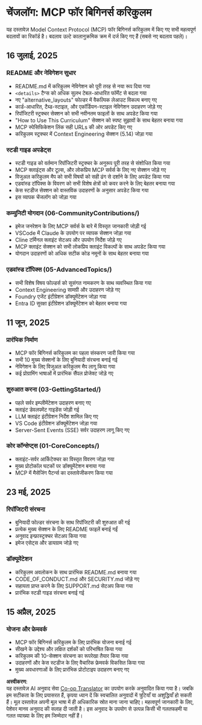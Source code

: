 <!--
CO_OP_TRANSLATOR_METADATA:
{
  "original_hash": "baf3b041e5d939c4a1d8653632cc14f1",
  "translation_date": "2025-07-16T22:55:42+00:00",
  "source_file": "changelog.md",
  "language_code": "hi"
}
-->
# चेंजलॉग: MCP फॉर बिगिनर्स करिकुलम

यह दस्तावेज़ Model Context Protocol (MCP) फॉर बिगिनर्स करिकुलम में किए गए सभी महत्वपूर्ण बदलावों का रिकॉर्ड है। बदलाव उल्टे कालानुक्रमिक क्रम में दर्ज किए गए हैं (सबसे नए बदलाव पहले)।

## 16 जुलाई, 2025

### README और नेविगेशन सुधार
- README.md में करिकुलम नेविगेशन को पूरी तरह से नया रूप दिया गया
- `<details>` टैग्स को अधिक सुलभ टेबल-आधारित फॉर्मेट से बदला गया
- नए "alternative_layouts" फोल्डर में वैकल्पिक लेआउट विकल्प बनाए गए
- कार्ड-आधारित, टैब्ड-स्टाइल, और एकॉर्डियन-स्टाइल नेविगेशन उदाहरण जोड़े गए
- रिपॉजिटरी स्ट्रक्चर सेक्शन को सभी नवीनतम फाइलों के साथ अपडेट किया गया
- "How to Use This Curriculum" सेक्शन को स्पष्ट सुझावों के साथ बेहतर बनाया गया
- MCP स्पेसिफिकेशन लिंक सही URLs की ओर अपडेट किए गए
- करिकुलम स्ट्रक्चर में Context Engineering सेक्शन (5.14) जोड़ा गया

### स्टडी गाइड अपडेट्स
- स्टडी गाइड को वर्तमान रिपॉजिटरी स्ट्रक्चर के अनुरूप पूरी तरह से संशोधित किया गया
- MCP क्लाइंट्स और टूल्स, और लोकप्रिय MCP सर्वर्स के लिए नए सेक्शन जोड़े गए
- विजुअल करिकुलम मैप को सभी विषयों को सही ढंग से दर्शाने के लिए अपडेट किया गया
- एडवांस्ड टॉपिक्स के विवरण को सभी विशेष क्षेत्रों को कवर करने के लिए बेहतर बनाया गया
- केस स्टडीज सेक्शन को वास्तविक उदाहरणों के अनुसार अपडेट किया गया
- इस व्यापक चेंजलॉग को जोड़ा गया

### कम्युनिटी योगदान (06-CommunityContributions/)
- इमेज जनरेशन के लिए MCP सर्वर्स के बारे में विस्तृत जानकारी जोड़ी गई
- VSCode में Claude के उपयोग पर व्यापक सेक्शन जोड़ा गया
- Cline टर्मिनल क्लाइंट सेटअप और उपयोग निर्देश जोड़े गए
- MCP क्लाइंट सेक्शन को सभी लोकप्रिय क्लाइंट विकल्पों के साथ अपडेट किया गया
- योगदान उदाहरणों को अधिक सटीक कोड नमूनों के साथ बेहतर बनाया गया

### एडवांस्ड टॉपिक्स (05-AdvancedTopics/)
- सभी विशेष विषय फोल्डर्स को सुसंगत नामकरण के साथ व्यवस्थित किया गया
- Context Engineering सामग्री और उदाहरण जोड़े गए
- Foundry एजेंट इंटीग्रेशन डॉक्यूमेंटेशन जोड़ा गया
- Entra ID सुरक्षा इंटीग्रेशन डॉक्यूमेंटेशन को बेहतर बनाया गया

## 11 जून, 2025

### प्रारंभिक निर्माण
- MCP फॉर बिगिनर्स करिकुलम का पहला संस्करण जारी किया गया
- सभी 10 मुख्य सेक्शनों के लिए बुनियादी संरचना बनाई गई
- नेविगेशन के लिए विजुअल करिकुलम मैप लागू किया गया
- कई प्रोग्रामिंग भाषाओं में प्रारंभिक सैंपल प्रोजेक्ट जोड़े गए

### शुरुआत करना (03-GettingStarted/)
- पहले सर्वर इम्प्लीमेंटेशन उदाहरण बनाए गए
- क्लाइंट डेवलपमेंट गाइडेंस जोड़ी गई
- LLM क्लाइंट इंटीग्रेशन निर्देश शामिल किए गए
- VS Code इंटीग्रेशन डॉक्यूमेंटेशन जोड़ा गया
- Server-Sent Events (SSE) सर्वर उदाहरण लागू किए गए

### कोर कॉन्सेप्ट्स (01-CoreConcepts/)
- क्लाइंट-सर्वर आर्किटेक्चर का विस्तृत विवरण जोड़ा गया
- मुख्य प्रोटोकॉल घटकों पर डॉक्यूमेंटेशन बनाया गया
- MCP में मैसेजिंग पैटर्न्स का दस्तावेजीकरण किया गया

## 23 मई, 2025

### रिपॉजिटरी संरचना
- बुनियादी फोल्डर संरचना के साथ रिपॉजिटरी की शुरुआत की गई
- प्रत्येक मुख्य सेक्शन के लिए README फाइलें बनाई गईं
- अनुवाद इन्फ्रास्ट्रक्चर सेटअप किया गया
- इमेज एसेट्स और डायग्राम जोड़े गए

### डॉक्यूमेंटेशन
- करिकुलम अवलोकन के साथ प्रारंभिक README.md बनाया गया
- CODE_OF_CONDUCT.md और SECURITY.md जोड़े गए
- सहायता प्राप्त करने के लिए SUPPORT.md सेटअप किया गया
- प्रारंभिक स्टडी गाइड संरचना बनाई गई

## 15 अप्रैल, 2025

### योजना और फ्रेमवर्क
- MCP फॉर बिगिनर्स करिकुलम के लिए प्रारंभिक योजना बनाई गई
- सीखने के उद्देश्य और लक्षित दर्शकों को परिभाषित किया गया
- करिकुलम की 10-सेक्शन संरचना का रूपरेखा तैयार किया गया
- उदाहरणों और केस स्टडीज के लिए वैचारिक फ्रेमवर्क विकसित किया गया
- मुख्य अवधारणाओं के लिए प्रारंभिक प्रोटोटाइप उदाहरण बनाए गए

**अस्वीकरण**:  
यह दस्तावेज़ AI अनुवाद सेवा [Co-op Translator](https://github.com/Azure/co-op-translator) का उपयोग करके अनुवादित किया गया है। जबकि हम सटीकता के लिए प्रयासरत हैं, कृपया ध्यान दें कि स्वचालित अनुवादों में त्रुटियाँ या अशुद्धियाँ हो सकती हैं। मूल दस्तावेज़ अपनी मूल भाषा में ही अधिकारिक स्रोत माना जाना चाहिए। महत्वपूर्ण जानकारी के लिए, पेशेवर मानव अनुवाद की सलाह दी जाती है। इस अनुवाद के उपयोग से उत्पन्न किसी भी गलतफहमी या गलत व्याख्या के लिए हम जिम्मेदार नहीं हैं।